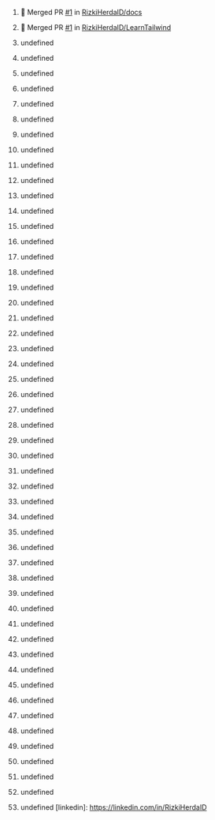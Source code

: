 1. 🎉 Merged PR [#1](https://github.com//RizkiHerdaID/docs/pull/1) in [RizkiHerdaID/docs](https://github.com//RizkiHerdaID/docs)

2. 🎉 Merged PR [#1](https://github.com//RizkiHerdaID/LearnTailwind/pull/1) in [RizkiHerdaID/LearnTailwind](https://github.com//RizkiHerdaID/LearnTailwind)

3. undefined
4. undefined
5. undefined
6. undefined

7. undefined

8. undefined
9. undefined
10. undefined
11. undefined
12. undefined

13. undefined

14. undefined

15. undefined
16. undefined
17. undefined
18. undefined
19. undefined
20. undefined
21. undefined
22. undefined
23. undefined
24. undefined
25. undefined
26. undefined
27. undefined
28. undefined
29. undefined

30. undefined
31. undefined

32. undefined

33. undefined

34. undefined
35. undefined
36. undefined

37. undefined

38. undefined

39. undefined
40. undefined

41. undefined
42. undefined
43. undefined
44. undefined

45. undefined
46. undefined

47. undefined

48. undefined

49. undefined
50. undefined
51. undefined
52. undefined
53. undefined
[linkedin]: https://linkedin.com/in/RizkiHerdaID